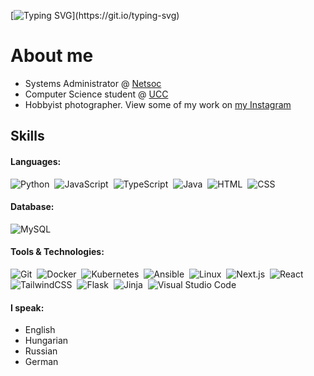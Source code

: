 [![Typing SVG](https://readme-typing-svg.demolab.com?font=Fira+Code&size=40&duration=3000&pause=1200&color=14B8A6&random=false&width=600&height=70&lines=Hi%2C+I'm+M%C3%A1t%C3%A9+G.+Sa%C3%A1ry.)](https://git.io/typing-svg)
# About me

- Systems Administrator @ [Netsoc](https://netsoc.co/rk/)
- Computer Science student @ [UCC](https://www.ucc.ie/en/)
- Hobbyist photographer. View some of my work on [my Instagram](https://www.instagram.com/matesaary/)

## Skills

#### Languages:

![Python](https://img.shields.io/badge/Python-0078d7?style=flat-square&logo=python&logoColor=FFD43B)&nbsp;
![JavaScript](https://img.shields.io/badge/JavaScript-F0DB4F?style=flat-square&logo=javascript&logoColor=323330)&nbsp;
![TypeScript](https://img.shields.io/badge/TypeScript-steelblue?style=flat-square&logo=typescript&logoColor=white)&nbsp;
![Java](https://img.shields.io/badge/Java-f89820?style=flat-square&logoColor=FFD43B&color=f89820)&nbsp;
![HTML](https://img.shields.io/badge/HTML-E34C26?style=flat-square&logo=html5&logoColor=white)&nbsp;
![CSS](https://img.shields.io/badge/CSS-blue?style=flat-square&logo=css3&logoColor=white)&nbsp;

#### Database:

![MySQL](https://img.shields.io/badge/MySQL-00758F?style=flat-square&logo=mysql&logoColor=white)&nbsp;

#### Tools & Technologies:

![Git](https://img.shields.io/badge/Git-F1502F?style=flat-square&logo=git&logoColor=white)&nbsp;
![Docker](https://img.shields.io/badge/Docker-384d54?style=flat-square&logo=docker)&nbsp;
![Kubernetes](https://img.shields.io/badge/Kubernetes-384d54?style=flat-square&logo=kubernetes)&nbsp;
![Ansible](https://img.shields.io/badge/Ansible-384d54?style=flat-square&logo=ansible)&nbsp;
![Linux](https://img.shields.io/badge/Linux-333333?style=flat-square&logo=linux)&nbsp;
![Next.js](https://img.shields.io/badge/Next.js-black?style=flat-square&logo=nextdotjs&logoColor=white)&nbsp;
![React](https://img.shields.io/badge/React-blue?style=flat-square&logo=react)&nbsp;
![TailwindCSS](https://img.shields.io/badge/TailwindCSS-white?style=flat-square&logo=tailwindcss)&nbsp;
![Flask](https://img.shields.io/badge/Flask-black?style=flat-square&logo=flask)&nbsp;
![Jinja](https://img.shields.io/badge/Jinja-333333?style=flat-square&logo=jinja)&nbsp;
![Visual Studio Code](https://img.shields.io/badge/VS%20Code-0078d7?style=flat-square&logo=visualstudiocode)&nbsp;

<!--START_SECTION:devmetics-->
<!--END_SECTION:devmetics-->


#### I speak:

- English
- Hungarian
- Russian
- German
